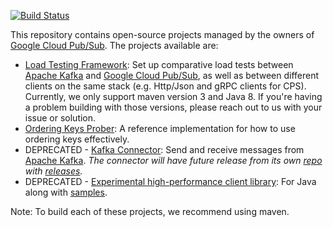 [![Build Status](https://travis-ci.org/GoogleCloudPlatform/pubsub.svg?branch=master)](https://travis-ci.org/GoogleCloudPlatform/pubsub)

This repository contains open-source projects managed by the owners of
[Google Cloud Pub/Sub](https://cloud.google.com/pubsub/). The projects
available are:

* [Load Testing Framework](https://github.com/GoogleCloudPlatform/pubsub/tree/master/load-test-framework):
  Set up comparative load tests between [Apache Kafka](http://kafka.apache.org)
  and [Google Cloud Pub/Sub](https://cloud.google.com/pubsub/), as well as
  between different clients on the same stack (e.g. Http/Json and gRPC clients
  for CPS). Currently, we only support maven version 3 and Java 8.
  If you're having a problem building with those versions, please reach out to us with your issue or solution.
* [Ordering Keys Prober](https://github.com/GoogleCloudPlatform/pubsub/tree/master/ordering-keys-prober):
  A reference implementation for how to use ordering keys effectively.
* DEPRECATED - [Kafka Connector](https://github.com/GoogleCloudPlatform/pubsub/tree/master/kafka-connector):
  Send and receive messages from [Apache Kafka](http://kafka.apache.org). *The
  connector will have future release from its own [repo](https://github.com/googleapis/java-pubsub-group-kafka-connector/)
  with [releases](https://github.com/googleapis/java-pubsub-group-kafka-connector/releases).*
* DEPRECATED - [Experimental high-performance client library](https://github.com/GoogleCloudPlatform/pubsub/tree/master/client):
  For Java along with [samples](https://github.com/GoogleCloudPlatform/google-cloud-java/tree/master/google-cloud-examples/src/main/java/com/google/cloud/examples/pubsub/snippets).

Note: To build each of these projects, we recommend using maven.